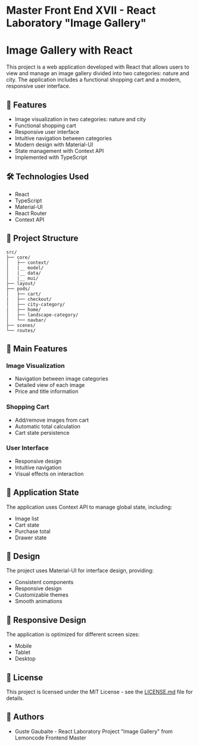 # Master Front End XVII - React Laboratory "Image Gallery"

# Image Gallery with React

This project is a web application developed with React that allows users to view and manage an image gallery divided into two categories: nature and city. The application includes a functional shopping cart and a modern, responsive user interface.

## 🚀 Features

- Image visualization in two categories: nature and city
- Functional shopping cart
- Responsive user interface
- Intuitive navigation between categories
- Modern design with Material-UI
- State management with Context API
- Implemented with TypeScript

## 🛠️ Technologies Used

- React
- TypeScript
- Material-UI
- React Router
- Context API

## 📁 Project Structure

```
src/
├── core/
│   ├── context/
│   |__ model/
│   |__ data/
│   |__ mui/
├── layout/
├── pods/
│   ├── cart/
|   ├── checkout/
│   ├── city-category/
|   ├── home/
│   ├── landscape-category/
│   └── navbar/
├── scenes/
└── routes/
```

## 🎯 Main Features

### Image Visualization

- Navigation between image categories
- Detailed view of each image
- Price and title information

### Shopping Cart

- Add/remove images from cart
- Automatic total calculation
- Cart state persistence

### User Interface

- Responsive design
- Intuitive navigation
- Visual effects on interaction

## 🔄 Application State

The application uses Context API to manage global state, including:

- Image list
- Cart state
- Purchase total
- Drawer state

## 🎨 Design

The project uses Material-UI for interface design, providing:

- Consistent components
- Responsive design
- Customizable themes
- Smooth animations

## 📱 Responsive Design

The application is optimized for different screen sizes:

- Mobile
- Tablet
- Desktop

## 📄 License

This project is licensed under the MIT License - see the [LICENSE.md](LICENSE.md) file for details.

## 👥 Authors

- Guste Gaubaite - React Laboratory Project "Image Gallery" from Lemoncode Frontend Master
